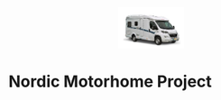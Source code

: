 <span style="display:block;text-align:center">![Car Image](/docs/images/BILlede.png)</span>

# Nordic Motorhome Project
